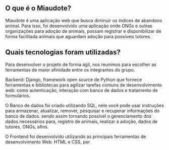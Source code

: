 ## O que é o Miaudote?

Miaudote é uma aplicação web que busca diminuir os índices de abandono animal.
Para isso, foi desenvolvido uma aplicação onde ONGs e outras organizações para adoção de animais, possam registrar e disponibilizar de forma facilitada animais que aguardam adoção para possíveis tutores.


## Quais tecnologias foram utilizadas?

Para desenvolver o projeto de forma ágil, nos reunimos para escolher as ferramentas de maior afinidade entre os integrantes do grupo. 

Backend: Django, framework open source de Python que fornece ferramentas e bibliotecas para agilizar tarefas comuns de desenvolvimento web: como autenticação, interação com banco de dados e tratamento de formulários.

O Banco de dados foi criado utilizando SQL, nele você pode usar instruções para armazenar, atualizar, remover, pesquisar e recuperar informações do banco de dados. sendo assim tornando possível o gerenciamento dos dados necessários para, registro de animais, realizar a adoção, dados de tutores, ONGs, afins.

O Frontend foi desenvolvido utilizando as principais ferramentas de desenvolvimento Web. HTML e CSS, por
